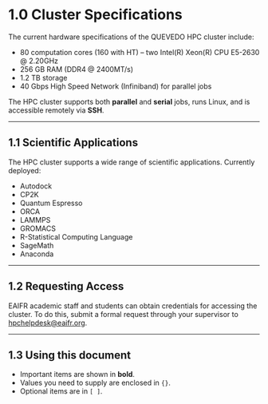 # 1.0 Cluster Specifications

The current hardware specifications of the QUEVEDO HPC cluster include:

- 80 computation cores (160 with HT) – two Intel(R) Xeon(R) CPU E5-2630 @ 2.20GHz  
- 256 GB RAM (DDR4 @ 2400MT/s)  
- 1.2 TB storage  
- 40 Gbps High Speed Network (Infiniband) for parallel jobs  

The HPC cluster supports both **parallel** and **serial** jobs, runs Linux, and is accessible remotely via **SSH**.

---

## 1.1 Scientific Applications

The HPC cluster supports a wide range of scientific applications. Currently deployed:

- Autodock
- CP2K  
- Quantum Espresso
- ORCA
- LAMMPS
- GROMACS  
- R-Statistical Computing Language  
- SageMath  
- Anaconda  

---

##  1.2 Requesting Access

EAIFR academic staff and students can obtain credentials for accessing the cluster.
To do this, submit a formal request through your supervisor to hpchelpdesk@eaifr.org.

---

##  1.3 Using this document

- Important items are shown in **bold**.  
- Values you need to supply are enclosed in `{}`.  
- Optional items are in `[ ]`.

